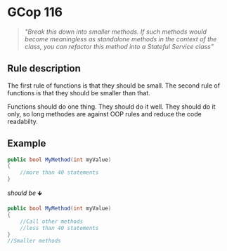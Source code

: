 ﻿# GCop 116

> *"Break this down into smaller methods. If such methods would become meaningless as standalone methods in the context of the class, you can refactor this method into a Stateful Service class"*

## Rule description

The first rule of functions is that they should be small. The second rule of functions is that they should be smaller than that.

Functions should do one thing. They should do it well. They should do it only, so long methodes are against OOP rules and reduce the code readabilty.

## Example

```csharp
public bool MyMethod(int myValue)
{
    //more than 40 statements
}
```

*should be* 🡻

```csharp
public bool MyMethod(int myValue)
{
    //Call other methods
    //less than 40 statements
}
//Smaller methods
```